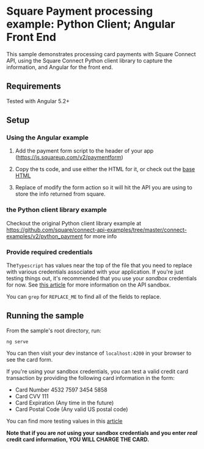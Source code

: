 # Square Payment processing example: Python Client; Angular Front End

This sample demonstrates processing card payments with Square Connect API, using the
Square Connect Python client library to capture the information, and Angular for the front end.

## Requirements

Tested with Angular 5.2+

## Setup

### Using the Angular example

1. Add the payment form script to the header of your app (https://js.squareup.com/v2/paymentform) 

2. Copy the ts code, and use either the HTML for it, or check out the [base HTML](https://github.com/square/connect-api-examples/blob/master/connect-examples/v2/python_payment/index.html)

3. Replace of modify the form action so it will hit the API you are using to store the info returned from square. 

### the Python client library example

Checkout the original Python client library example at https://github.com/square/connect-api-examples/tree/master/connect-examples/v2/python_payment for more info

### Provide required credentials

The`Typescript` has values near the top of the file
that you need to replace with various credentials associated with your application.
If you're just testing things out, it's recommended that you use your _sandbox_
credentials for now. See
[this article](https://docs.connect.squareup.com/articles/using-sandbox/)
for more information on the API sandbox.

You can `grep` for `REPLACE_ME` to find all of the fields to replace.


## Running the sample

From the sample's root directory, run:

    ng serve

You can then visit your dev instance of `localhost:4200` in your browser to see the card form.

If you're using your sandbox credentials, you can test a valid credit card
transaction by providing the following card information in the form:

* Card Number 4532 7597 3454 5858
* Card CVV 111
* Card Expiration (Any time in the future)
* Card Postal Code (Any valid US postal code)

You can find more testing values in this [article](https://docs.connect.squareup.com/articles/using-sandbox)

**Note that if you are _not_ using your sandbox credentials and you enter _real_
credit card information, YOU WILL CHARGE THE CARD.**